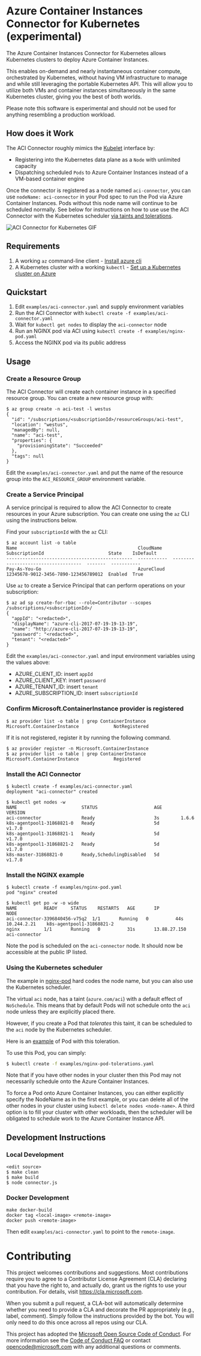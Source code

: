 # Azure Container Instances Connector for Kubernetes (experimental)

The Azure Container Instances Connector for Kubernetes allows Kubernetes clusters to deploy Azure Container Instances.

This enables on-demand and nearly instantaneous container compute, orchestrated by Kubernetes, without having VM infrastructure to manage and while still leveraging the portable Kubernetes API. This will allow you to utilize both VMs and container instances simultaneously in the same Kubernetes cluster, giving you the best of both worlds.

Please note this software is experimental and should not be used for anything resembling a production workload.

## How does it Work

The ACI Connector roughly mimics the [Kubelet](https://kubernetes.io/docs/admin/kubelet/) interface by:

- Registering into the Kubernetes data plane as a `Node` with unlimited capacity
- Dispatching scheduled `Pods` to Azure Container Instances instead of a VM-based container engine

Once the connector is registered as a node named `aci-connector`, you can use `nodeName: aci-connector` in your Pod spec to run the Pod via Azure Container Instances.  Pods without this node name will continue to be scheduled normally.  See below for instructions on how to use use the ACI Connector with the Kubernetes scheduler [via taints and tolerations](#using-the-kubernetes-scheduler).

![ACI Connector for Kubernetes GIF](https://github.com/Azure/aci-connector-k8s/blob/master/gifs/aci-connector-k8s.gif)

## Requirements

 1. A working `az` command-line client - [Install azure cli](https://docs.microsoft.com/en-us/cli/azure/install-azure-cli) 
 2. A Kubernetes cluster with a working `kubectl` - [Set up a Kubernetes cluster on Azure](https://docs.microsoft.com/en-us/azure/container-service/kubernetes/container-service-kubernetes-walkthrough)

## Quickstart

1. Edit `examples/aci-connector.yaml` and supply environment variables
2. Run the ACI Connector with `kubectl create -f examples/aci-connector.yaml`
3. Wait for `kubectl get nodes` to display the `aci-connector` node
4. Run an NGINX pod via ACI using `kubectl create -f examples/nginx-pod.yaml`
5. Access the NGINX pod via its public address

## Usage

### Create a Resource Group

The ACI Connector will create each container instance in a specified resource group.  You can create a new resource group with:

```console
$ az group create -n aci-test -l westus
{
  "id": "/subscriptions/<subscriptionId>/resourceGroups/aci-test",
  "location": "westus",
  "managedBy": null,
  "name": "aci-test",
  "properties": {
    "provisioningState": "Succeeded"
  },
  "tags": null
}
```

Edit the `examples/aci-connector.yaml` and put the name of the resource group into the `ACI_RESOURCE_GROUP` environment variable.

### Create a Service Principal

A service principal is required to allow the ACI Connector to create resources in your Azure subscription.  You can create one using the `az` CLI using the instructions below.

Find your `subscriptionId` with the `az` CLI:

```console
$ az account list -o table
Name                                             CloudName    SubscriptionId                        State    IsDefault
-----------------------------------------------  -----------  ------------------------------------  -------  -----------
Pay-As-You-Go                                    AzureCloud   12345678-9012-3456-7890-123456789012  Enabled  True
```

Use `az` to create a Service Principal that can perform operations on your subscription:

```console
$ az ad sp create-for-rbac --role=Contributor --scopes /subscriptions/<subscriptionId>/
{
  "appId": "<redacted>",
  "displayName": "azure-cli-2017-07-19-19-13-19",
  "name": "http://azure-cli-2017-07-19-19-13-19",
  "password": "<redacted>",
  "tenant": "<redacted>"
}
```

Edit the `examples/aci-connector.yaml` and input environment variables using the values above:

- AZURE_CLIENT_ID: insert `appId`
- AZURE_CLIENT_KEY: insert `password`
- AZURE_TENANT_ID: insert `tenant`
- AZURE_SUBSCRIPTION_ID: insert `subscriptionId`

### Confirm Microsoft.ContainerInstance provider is registered

```console
$ az provider list -o table | grep ContainerInstance
Microsoft.ContainerInstance             NotRegistered
```
If it is not registered, register it by running the following command.
```console
$ az provider register -n Microsoft.ContainerInstance
$ az provider list -o table | grep ContainerInstance
Microsoft.ContainerInstance             Registered
```


### Install the ACI Connector

```console
$ kubectl create -f examples/aci-connector.yaml 
deployment "aci-connector" created

$ kubectl get nodes -w
NAME                        STATUS                     AGE       VERSION
aci-connector               Ready                      3s        1.6.6
k8s-agentpool1-31868821-0   Ready                      5d        v1.7.0
k8s-agentpool1-31868821-1   Ready                      5d        v1.7.0
k8s-agentpool1-31868821-2   Ready                      5d        v1.7.0
k8s-master-31868821-0       Ready,SchedulingDisabled   5d        v1.7.0
```

### Install the NGINX example

```console
$ kubectl create -f examples/nginx-pod.yaml 
pod "nginx" created

$ kubectl get po -w -o wide
NAME          READY     STATUS    RESTARTS   AGE       IP             NODE
aci-connector-3396840456-v75q2  1/1       Running   0          44s       10.244.2.21    k8s-agentpool1-31868821-2
nginx         1/1       Running   0          31s       13.88.27.150   aci-connector
```

Note the pod is scheduled on the `aci-connector` node.  It should now be accessible at the public IP listed.


### Using the Kubernetes scheduler

The example in [nginx-pod](examples/nginx-pod.yaml) hard codes the node name, but you can also use the Kubernetes scheduler.

The virtual `aci` node, has a taint (`azure.com/aci`) with a default effect
of `NoSchedule`. This means that by default Pods will not schedule onto
the `aci` node unless they are explicitly placed there.

However, if you create a Pod that _tolerates_ this taint, it can be scheduled
to the `aci` node by the Kubernetes scheduler.

Here is an [example](examples/nginx-pod-tolerations.yaml) of Pod with this
toleration.

To use this Pod, you can simply:

```sh
$ kubectl create -f examples/nginx-pod-tolerations.yaml
```

Note that if you have other nodes in your cluster then this Pod may not
necessarily schedule onto the Azure Container Instances.

To force a Pod onto Azure Container Instances, you can either explicitly specify the NodeName as in the first example, or you can delete all of the other nodes in your cluster using `kubectl delete nodes <node-name>`. A third option is to fill your cluster with other workloads, then the scheduler will be obligated to schedule work to the Azure Container Instance API.

## Development Instructions

### Local Development

```console
<edit source>
$ make clean
$ make build
$ node connector.js
```

### Docker Development

```console
make docker-build
docker tag <local-image> <remote-image>
docker push <remote-image>
```

Then edit `examples/aci-connector.yaml` to point to the `remote-image`.

# Contributing

This project welcomes contributions and suggestions.  Most contributions require you to agree to a
Contributor License Agreement (CLA) declaring that you have the right to, and actually do, grant us
the rights to use your contribution. For details, visit https://cla.microsoft.com.

When you submit a pull request, a CLA-bot will automatically determine whether you need to provide
a CLA and decorate the PR appropriately (e.g., label, comment). Simply follow the instructions
provided by the bot. You will only need to do this once across all repos using our CLA.

This project has adopted the [Microsoft Open Source Code of Conduct](https://opensource.microsoft.com/codeofconduct/).
For more information see the [Code of Conduct FAQ](https://opensource.microsoft.com/codeofconduct/faq/) or
contact [opencode@microsoft.com](mailto:opencode@microsoft.com) with any additional questions or comments.
